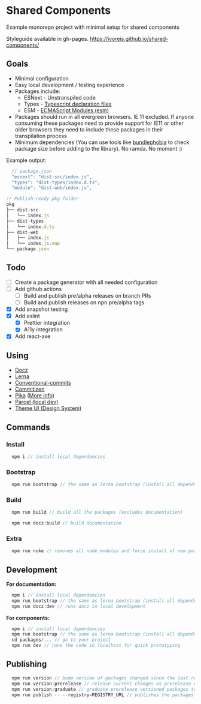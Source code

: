# Shared Components

Example monorepo project with minimal setup for shared components

Styleguide available in gh-pages. https://ivoreis.github.io/shared-components/

## Goals

- Minimal configuration
- Easy local development / testing experience
- Packages include:
  - ESNext - Unstranspiled code
  - Types - [Typescript declaration files](https://www.typescriptlang.org/docs/handbook/declaration-files/introduction.html)
  - ESM - [ECMAScript Modules (esm)](https://nodejs.org/api/esm.html)
- Packages should run in all evergreen browsers. IE 11 excluded. If anyone consuming these packages need to provide support for IE11 or other older browsers they need to include these packages in their transpilation process
- Minimum dependencies (You can use tools like [bundlephobia](https://bundlephobia.com/) to check package size before adding to the library). No ramda. No moment :)

Example output:

```ts
  // package.json
  "esnext": "dist-src/index.js",
  "types": "dist-types/index.d.ts",
  "module": "dist-web/index.js",
```

```ts
// Publish-ready pkg folder
pkg
├── dist-src
│   └── index.js
├── dist-types
│   └── index.d.ts
├── dist-web
│   ├── index.js
│   └── index.js.map
└── package.json
```

## Todo

- [ ] Create a package generator with all needed configuration
- [ ] Add github actions
  - [ ] Build and publish pre/alpha releases on branch PRs
  - [ ] Build and publish releases on npn pre/alpha tags
- [x] Add snapshot testing
- [x] Add eslint
  - [x] Prettier integration
  - [x] A11y integration
- [x] Add react-axe

## Using

- [Docz](https://github.com/doczjs/docz)
- [Lerna](https://lerna.js.org/)
- [Conventional-commits](https://www.conventionalcommits.org/en/v1.0.0/)
- [Commitizen](http://commitizen.github.io/cz-cli/)
- [Pika](https://github.com/pikapkg/pack) ([More info](https://www.pika.dev/blog/introducing-pika-pack/))
- [Parcel (local dev)](https://parceljs.org/)
- [Theme UI (Design System)](https://theme-ui.com/)

## Commands

### Install

```ts
  npm i // install local dependencies
```

### Bootstrap

```ts
  npm run bootstrap // the same as lerna bootstrap (install all dependencies)
```

### Build

```ts
  npm run build // build all the packages (excludes documentation)
```

```ts
  npm run docz:build // build documentation
```

### Extra

```ts
  npm run nuke // removes all node_modules and force install of new packages
```

## Development

**For documentation:**

```ts
  npm i // install local dependencies
  npm run bootstrap // the same as lerna bootstrap (install all dependencies)
  npm run docz:dev // runs docz in local development
```

**For components:**

```ts
  npm i // install local dependencies
  npm run bootstrap // the same as lerna bootstrap (install all dependencies)
  cd packages/... // go to your project
  npm run dev // runs the code in localhost for quick prototyping
```

## Publishing

```ts
  npm run version // bump version of packages changed since the last release (using conventional-commits / Semver)
  npm run version:prerelease // release current changes as prerelease versions
  npm run version:graduate // graduate prerelease versioned packages to stable versions
  npm run publish -- --registry=REGISTRY_URL // publishes the packages to `REGISTRY_URL`
```
